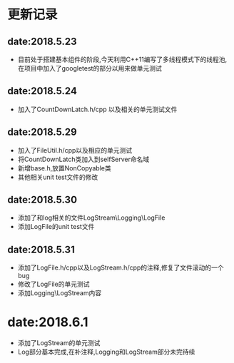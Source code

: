 
# 更新记录

## date:2018.5.23 
- 目前处于搭建基本组件的阶段,今天利用C++11编写了多线程模式下的线程池,在项目中加入了googletest的部分以用来做单元测试
## date:2018.5.24
- 加入了CountDownLatch.h/cpp 以及相关的单元测试文件
## date:2018.5.29
- 加入了FileUtil.h/cpp以及相应的单元测试
- 将CountDownLatch类加入到selfServer命名域
- 新增base.h,放置NonCopyable类
- 其他相关unit test文件的修改

## date:2018.5.30
- 添加了和log相关的文件LogStream\Logging\LogFile
- 添加LogFile的unit test文件


## date:2018.5.31
- 添加了LogFile.h/cpp以及LogStream.h/cpp的注释,修复了文件滚动的一个bug
- 修改了LogFile的单元测试
- 添加Logging\LogStream内容

# date:2018.6.1
- 添加了LogStream的单元测试
- Log部分基本完成,在补注释,Logging和LogStream部分未完待续

